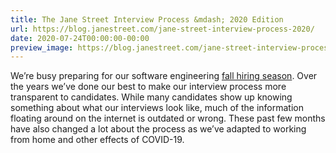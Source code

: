 ```yaml
---
title: The Jane Street Interview Process &mdash; 2020 Edition
url: https://blog.janestreet.com/jane-street-interview-process-2020/
date: 2020-07-24T00:00:00-00:00
preview_image: https://blog.janestreet.com/jane-street-interview-process-2020/ocaml_code.png
---
```


<p>We’re busy preparing for our software engineering <a href="https://blog.janestreet.com/unraveling/">fall hiring
season</a>. Over the years we’ve
done our best to make our interview process more transparent to
candidates. While many candidates show up knowing something about what
our interviews look like, much of the information floating around on
the internet is outdated or wrong. These past few months have also
changed a lot about the process as we’ve adapted to working from home
and other effects of COVID-19.</p>
